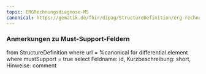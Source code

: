 ```yaml
---
topic: ERGRechnungsdiagnose-MS
canonical: https://gematik.de/fhir/dipag/StructureDefinition/erg-rechnungsdiagnose
---
```


### Anmerkungen zu Must-Support-Feldern

<fql>
from
	StructureDefinition
where 
    url = %canonical
for differential.element
where mustSupport = true
select
	Feldname: id, Kurzbeschreibung: short, Hinweise: comment
</fql>

